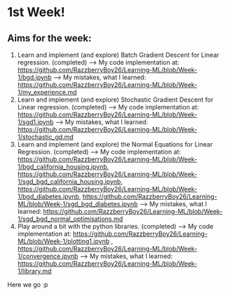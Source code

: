 # 1st Week!
## Aims for the week:
1. Learn and implement (and explore) Batch Gradient Descent for Linear regression. (completed)
--> My code implementation at: https://github.com/RazzberryBoy26/Learning-ML/blob/Week-1/bgd.ipynb
--> My mistakes, what I learned: https://github.com/RazzberryBoy26/Learning-ML/blob/Week-1/my_experience.md
2. Learn and implement (and explore) Stochastic Gradient Descent for Linear regression. (completed)
--> My code implementation at: https://github.com/RazzberryBoy26/Learning-ML/blob/Week-1/sgd1.ipynb
--> My mistakes, what I learned: https://github.com/RazzberryBoy26/Learning-ML/blob/Week-1/stochastic_gd.md
4. Learn and implement (and explore) the Normal Equations for Linear Regression. (completed)
--> My code implementation at: https://github.com/RazzberryBoy26/Learning-ML/blob/Week-1/bgd_california_housing.ipynb, https://github.com/RazzberryBoy26/Learning-ML/blob/Week-1/sgd_bgd_california_housing.ipynb, https://github.com/RazzberryBoy26/Learning-ML/blob/Week-1/bgd_diabetes.ipynb, https://github.com/RazzberryBoy26/Learning-ML/blob/Week-1/sgd_bgd_diabetes.ipynb
--> My mistakes, what I learned: https://github.com/RazzberryBoy26/Learning-ML/blob/Week-1/sgd_bgd_normal_optimisations.md
6. Play around a bit with the python libraries. (completed)
--> My code implementation at: https://github.com/RazzberryBoy26/Learning-ML/blob/Week-1/plotting1.ipynb , https://github.com/RazzberryBoy26/Learning-ML/blob/Week-1/convergence.ipynb
--> My mistakes, what I learned: https://github.com/RazzberryBoy26/Learning-ML/blob/Week-1/library.md

Here we go :p
